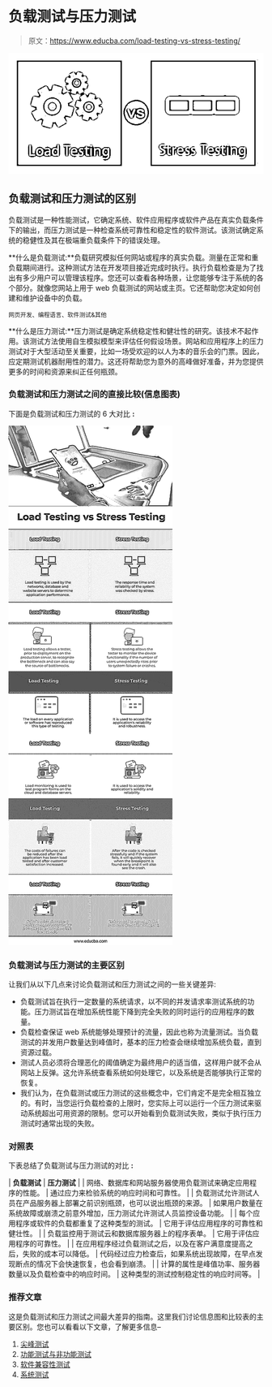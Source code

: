 # 负载测试与压力测试

> 原文：<https://www.educba.com/load-testing-vs-stress-testing/>

![Load-Testing-vs-Stress-Testing](img/fba62f7262fff02baf97a46a3715a00a.png)



## 负载测试和压力测试的区别

负载测试是一种性能测试，它确定系统、软件应用程序或软件产品在真实负载条件下的输出，而压力测试是一种检查系统可靠性和稳定性的软件测试。该测试确定系统的稳健性及其在极端重负载条件下的错误处理。

**什么是负载测试:**负载研究模拟任何网站或程序的真实负载。测量在正常和重负载期间进行。这种测试方法在开发项目接近完成时执行。执行负载检查是为了找出有多少用户可以管理该程序。您还可以查看各种场景，让您能够专注于系统的各个部分。就像您网站上用于 web 负载测试的网站或主页。它还帮助您决定如何创建和维护设备中的负载。

<small>网页开发、编程语言、软件测试&其他</small>

**什么是压力测试:**压力测试是确定系统稳定性和健壮性的研究。该技术不起作用。该测试方法使用自生模拟模型来评估任何假设场景。网站和应用程序上的压力测试对于大型活动至关重要，比如一场受欢迎的以人为本的音乐会的门票。因此，应定期测试机器耐用性的潜力。这还将帮助您为意外的高峰做好准备，并为您提供更多的时间和资源来纠正任何瓶颈。

### 负载测试和压力测试之间的直接比较(信息图表)

下面是负载测试和压力测试的 6 大对比 **:**

![Load Testing vs Stress Testing info](img/0358ce5dd3aaf13f460a5031648bdd71.png)



### 负载测试与压力测试的主要区别

让我们从以下几点来讨论负载测试和压力测试之间的一些关键差异:

*   负载测试旨在执行一定数量的系统请求，以不同的并发请求率测试系统的功能。压力测试旨在增加系统性能下降到完全失败的同时运行的应用程序的数量。
*   负载检查保证 web 系统能够处理预计的流量，因此也称为流量测试。当负载测试的并发用户数量达到峰值时，基本的压力检查会继续增加系统负载，直到资源过载。
*   测试人员必须将合理恶化的阈值确定为最终用户的适当值，这样用户就不会从网站上反弹。这允许系统查看系统如何处理它，以及系统是否能够执行正常的恢复。
*   我们认为，在负载测试或压力测试的这些概念中，它们肯定不是完全相互独立的。有时，当您运行负载检查的上限时，您实际上可以运行一个压力测试来驱动系统超出可用资源的限制。您可以开始看到负载测试失败，类似于执行压力测试时通常出现的失败。

### 对照表

下表总结了负载测试与压力测试的对比 **:**

| **负载测试** | **压力测试** |
| 网络、数据库和网站服务器使用负载测试来确定应用程序的性能。 | 通过应力来检验系统的响应时间和可靠性。 |
| 负载测试允许测试人员在产品服务器上部署之前识别瓶颈，也可以说出瓶颈的来源。 | 如果用户数量在系统故障或崩溃之前意外增加，压力测试允许测试人员监控设备功能。 |
| 每个应用程序或软件的负载都重复了这种类型的测试。 | 它用于评估应用程序的可靠性和健壮性。 |
| 负载监控用于测试云和数据库服务器上的程序表单。 | 它用于评估应用程序的可靠性。 |
| 在应用程序经过负载测试之后，以及在客户满意度提高之后，失败的成本可以降低。 | 代码经过应力检查后，如果系统出现故障，在早点发现断点的情况下会快速恢复，也会看到崩溃。 |
| 计算的属性是峰值功率、服务器数量以及负载检查中的响应时间。 | 这种类型的测试控制稳定性的响应时间等。 |

### 推荐文章

这是负载测试和压力测试之间最大差异的指南。这里我们讨论信息图和比较表的主要区别。您也可以看看以下文章，了解更多信息–

1.  [尖峰测试](https://www.educba.com/spike-testing/)
2.  [功能测试与非功能测试](https://www.educba.com/functional-testing-vs-non-functional-testing/)
3.  [软件兼容性测试](https://www.educba.com/compatibility-testing/)
4.  [系统测试](https://www.educba.com/system-testing/)





